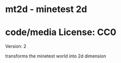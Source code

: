 # mt2d - minetest 2d

# code/media License: CC0

Version: 2

transforms the minetest world into 2d dimension
